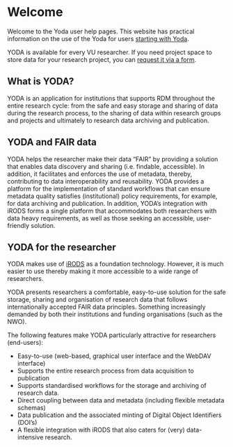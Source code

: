 # Welcome
Welcome to the Yoda user help pages. This website has practical information on the use of the Yoda for users [starting with Yoda](getting-started/index.html). 
 
YODA is available for every VU researcher. If you need project space to store data for your research project, you can [request it via a form](getting-started/requesting-space.html).

## What is YODA?
YODA is an application for institutions that supports RDM throughout the entire research cycle: from the safe and easy storage and sharing of data during the research process, to the sharing of data within research groups and projects and ultimately to research data archiving and publication.

## YODA and FAIR data
YODA helps the researcher make their data “FAIR” by providing a solution that enables data discovery and sharing (i.e. findable, accessible). In addition, it facilitates and enforces the use of metadata, thereby, contributing to data interoperability and reusability. YODA provides a platform for the implementation of standard workflows that can ensure metadata quality satisfies (institutional) policy requirements, for example, for data archiving and publication. In addition, YODA’s integration with iRODS forms a single platform that accommodates both researchers with data heavy requirements, as well as those seeking an accessible, user-friendly solution.
## YODA for the researcher
YODA makes use of [iRODS](https://irods.org) as a foundation technology. However, it is much easier to use thereby making it more accessible to a wide range of researchers.

YODA presents researchers a comfortable, easy-to-use solution for the safe storage, sharing and organisation of research data that follows internationally accepted FAIR data principles. Something increasingly demanded by both their institutions and funding organisations (such as the NWO).

The following features make YODA particularly attractive for researchers (end-users): 
- Easy-to-use (web-based, graphical user interface and the WebDAV interface)
- Supports the entire research process from data acquisition to publication
- Supports standardised workflows for the storage and archiving of research data.
- Direct coupling between data and metadata (including flexible metadata schemas)
- Data publication and the associated minting of Digital Object Identifiers (DOI’s)
- A flexible integration with iRODS that also caters for (very) data-intensive research.


